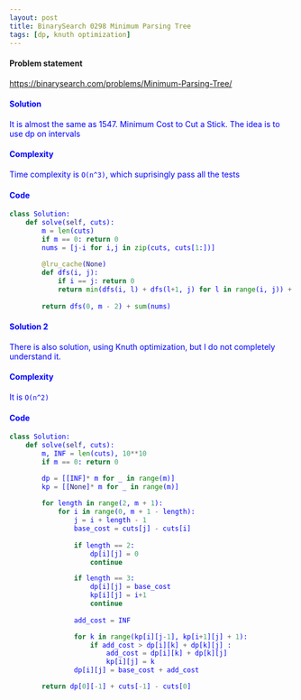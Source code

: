 ```yaml
---
layout: post
title: BinarySearch 0298 Minimum Parsing Tree
tags: [dp, knuth optimization]
---
```


#### Problem statement

<a href="https://binarysearch.com/problems/Minimum-Parsing-Tree/"> <font color = blue>https://binarysearch.com/problems/Minimum-Parsing-Tree/

#### Solution
It is almost the same as 1547. Minimum Cost to Cut a Stick. The idea is to use dp on intervals

#### Complexity
Time complexity is `O(n^3)`, which suprisingly pass all the tests

#### Code
```python
class Solution:
    def solve(self, cuts):
        m = len(cuts)
        if m == 0: return 0
        nums = [j-i for i,j in zip(cuts, cuts[1:])]
        
        @lru_cache(None)
        def dfs(i, j):
            if i == j: return 0
            return min(dfs(i, l) + dfs(l+1, j) for l in range(i, j)) + sum(nums[i:j+1])
        
        return dfs(0, m - 2) + sum(nums)
```

#### Solution 2
There is also solution, using Knuth optimization, but I do not completely understand it.

#### Complexity
It is `O(n^2)`

#### Code
```python
class Solution:
    def solve(self, cuts):
        m, INF = len(cuts), 10**10
        if m == 0: return 0

        dp = [[INF]* m for _ in range(m)]
        kp = [[None]* m for _ in range(m)]
        
        for length in range(2, m + 1):
            for i in range(0, m + 1 - length):
                j = i + length - 1
                base_cost = cuts[j] - cuts[i]
                
                if length == 2:
                    dp[i][j] = 0
                    continue

                if length == 3:
                    dp[i][j] = base_cost
                    kp[i][j] = i+1
                    continue
                    
                add_cost = INF

                for k in range(kp[i][j-1], kp[i+1][j] + 1):
                    if add_cost > dp[i][k] + dp[k][j] :
                        add_cost = dp[i][k] + dp[k][j]
                        kp[i][j] = k
                dp[i][j] = base_cost + add_cost

        return dp[0][-1] + cuts[-1] - cuts[0]
```